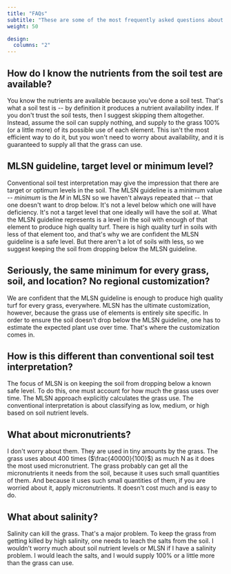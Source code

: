 ```yaml
---
title: "FAQs"
subtitle: "These are some of the most frequently asked questions about MLSN."
weight: 50

design:
  columns: "2"
---
```


## How do I know the nutrients from the soil test are available?

You know the nutrients are available because you've done a soil test. That's what a soil test is -- by definition it produces a nutrient availability index. If you don't trust the soil tests, then I suggest skipping them altogether. Instead, assume the soil can supply nothing, and supply to the grass 100% (or a little more) of its possible use of each element. This isn't the most efficient way to do it, but you won't need to worry about availability, and it is guaranteed to supply all that the grass can use.

## MLSN guideline, target level or minimum level?

Conventional soil test interpretation may give the impression that there are target or optimum levels in the soil. The MLSN guideline is a minimum value -- *minimum* is the *M* in MLSN so we haven't always repeated that -- that one doesn't want to drop below. It's not a level below which one will have deficiency. It's not a target level that one ideally will have the soil at. What the MLSN guideline represents is a level in the soil with enough of that element to produce high quality turf. There is high quality turf in soils with less of that element too, and that's why we are confident the MLSN guideline is a safe level. But there aren't a lot of soils with less, so we suggest keeping the soil from dropping below the MLSN guideline.

## Seriously, the same minimum for every grass, soil, and location? No regional customization?

We are confident that the MLSN guideline is enough to produce high quality turf for every grass, everywhere. MLSN has the ultimate customization, however, because the grass use of elements is entirely site specific. In order to ensure the soil doesn't drop below the MLSN guideline, one has to estimate the expected plant use over time. That's where the customization comes in.

## How is this different than conventional soil test interpretation?

The focus of MLSN is on keeping the soil from dropping below a known safe level. To do this, one must account for how much the grass uses over time. The MLSN approach explicitly calculates the grass use. The conventional interpretation is about classifying as low, medium, or high based on soil nutrient levels.

## What about micronutrients?

I don't worry about them. They are used in tiny amounts by the grass. The grass uses about 400 times ($\frac{40000}{100}$) as much N as it does the most used micronutrient. The grass probably can get all the micronutrients it needs from the soil, because it uses such small quantities of them. And because it uses such small quantities of them, if you are worried about it, apply micronutrients. It doesn't cost much and is easy to do. 

## What about salinity?

Salinity can kill the grass. That's a major problem. To keep the grass from getting killed by high salinity, one needs to leach the salts from the soil. I wouldn't worry much about soil nutrient levels or MLSN if I have a salinity problem. I would leach the salts, and I would supply 100% or a little more than the grass can use. 
